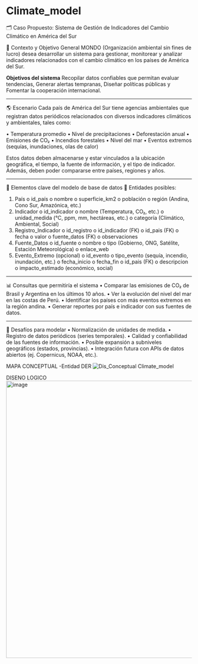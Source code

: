 # Climate_model
🗂️ Caso Propuesto: Sistema de Gestión de Indicadores del Cambio Climático en América del Sur

🎯 Contexto y Objetivo General
MONDO (Organización ambiental sin fines de lucro) desea desarrollar un sistema para gestionar, monitorear y analizar indicadores relacionados con el cambio climático en los países de América del Sur. 

**Objetivos del sistema**
Recopilar datos confiables que permitan evaluar tendencias, 
Generar alertas tempranas, 
Diseñar políticas públicas y 
Fomentar la cooperación internacional.
________________________________________
🌎 Escenario
Cada país de América del Sur tiene agencias ambientales que registran datos periódicos relacionados con diversos indicadores climáticos y ambientales, tales como:

•	Temperatura promedio
•	Nivel de precipitaciones
•	Deforestación anual
•	Emisiones de CO₂
•	Incendios forestales
•	Nivel del mar
•	Eventos extremos (sequías, inundaciones, olas de calor)

Estos datos deben almacenarse y estar vinculados a la ubicación geográfica, el tiempo, la fuente de información, y el tipo de indicador. Además, deben poder compararse entre países, regiones y años.
________________________________________
🧱 Elementos clave del modelo de base de datos
🔹 Entidades posibles:
1.	País
o	id_país
o	nombre
o	superficie_km2
o	población
o	región (Andina, Cono Sur, Amazónica, etc.)
2.	Indicador
o	id_indicador
o	nombre (Temperatura, CO₂, etc.)
o	unidad_medida (°C, ppm, mm, hectáreas, etc.)
o	categoría (Climático, Ambiental, Social)
3.	Registro_Indicador
o	id_registro
o	id_indicador (FK)
o	id_pais (FK)
o	fecha
o	valor
o	fuente_datos (FK)
o	observaciones
4.	Fuente_Datos
o	id_fuente
o	nombre
o	tipo (Gobierno, ONG, Satélite, Estación Meteorológica)
o	enlace_web
5.	Evento_Extremo (opcional)
o	id_evento
o	tipo_evento (sequía, incendio, inundación, etc.)
o	fecha_inicio
o	fecha_fin
o	id_pais (FK)
o	descripcion
o	impacto_estimado (económico, social)
________________________________________
📊 Consultas que permitiría el sistema
•	Comparar las emisiones de CO₂ de Brasil y Argentina en los últimos 10 años.
•	Ver la evolución del nivel del mar en las costas de Perú.
•	Identificar los países con más eventos extremos en la región andina.
•	Generar reportes por país e indicador con sus fuentes de datos.
________________________________________
🧩 Desafíos para modelar
•	Normalización de unidades de medida.
•	Registro de datos periódicos (series temporales).
•	Calidad y confiabilidad de las fuentes de información.
•	Posible expansión a subniveles geográficos (estados, provincias).
•	Integración futura con APIs de datos abiertos (ej. Copernicus, NOAA, etc.).

MAPA CONCEPTUAL -Entidad DER
![Dis_Conceptual Climate_model](https://github.com/user-attachments/assets/ac8b319f-8739-4d79-b4a0-fa0c67e8a657)

DISENO LOGICO
<img width="1119" height="751" alt="image" src="https://github.com/user-attachments/assets/24979355-06ec-47b0-8433-2ea33c614463" />





